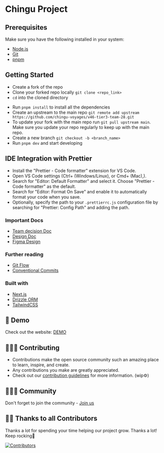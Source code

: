 # Chingu Project

## Prerequisites

Make sure you have the following installed in your system:

- [Node.js](https://nodejs.dev/en/)
- [Git](https://git-scm.com/)
- [pnpm](https://pnpm.io/)

## Getting Started

- Create a fork of the repo
- Clone your forked repo locally `git clone <repo_link>`
- `cd` into the cloned directory
<!-- - Run `cp .env.example .env.local` and set up env variables -->
- Run `pnpm install` to install all the dependencies
- Create an upstream to the main repo `git remote add upstream https://github.com/chingu-voyages/v46-tier3-team-28.git`
- To update your fork with the main repo run `git pull upstream main`. Make sure you update your repo regularly to keep up with the main repo.
- Create a new branch `git checkout -b <branch_name>`
- Run `pnpm dev` and start developing

## IDE Integration with Prettier

- Install the "Prettier - Code formatter" extension for VS Code.
- Open VS Code settings (Ctrl+ (Windows/Linux), or Cmd+ (Mac),).
- Search for "Editor: Default Formatter" and select it. Choose "Prettier - Code formatter" as the default.
- Search for "Editor: Format On Save" and enable it to automatically format your code when you save.
- Optionally, specify the path to your `.prettierrc.js` configuration file by searching for "Prettier: Config Path" and adding the path.

### Important Docs

- [Team decision Doc](https://docs.google.com/document/d/1QNtzHH0htso4upREefDTsfoanQfa5khGg5nX3uvCidU/edit)
- [Design Doc](https://app.eraser.io/workspace/y108M6uSFX3iSYVQMbHR?origin=share)
- [Figma Design](https://www.figma.com/file/GYwdok5q0bYfncDwNAVxm8/Chingu-Team-28?type=design&node-id=0-1&mode=design)

### Further reading

- [Git Flow](https://www.tomasbeuzen.com/post/git-fork-branch-pull/)
- [Conventional Commits](https://www.conventionalcommits.org/en/v1.0.0/#summary)

### Built with

- [Next.js](https://nextjs.org/)
- [Drizzle ORM](https://orm.drizzle.team/)
- [TailwindCSS](https://tailwindcss.com/)

## 🎨 Demo

Check out the website: [DEMO](https://v46-tier3-team-28-8mwx.vercel.app/)

## 👩🏽‍💻 Contributing

- Contributions make the open source community such an amazing place to learn, inspire, and create.
- Any contributions you make are greatly appreciated.
- Check out our [contribution guidelines](/CONTRIBUTING.md) for more information. (wip⚙️)

## 👨‍👩‍👦 Community

Don't forget to join the community - [Join us](https://www.chingu.io/)

## 💪🏽 Thanks to all Contributors

Thanks a lot for spending your time helping our project grow. Thanks a lot! Keep rocking🍻

[![Contributors](https://contrib.rocks/image?repo=chingu-voyages/v46-tier3-team-28)](https://github.com/chingu-voyages/v46-tier3-team-28/graphs/contributors)